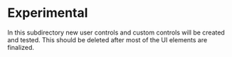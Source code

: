 ﻿# Experimental

In this subdirectory new user controls and custom controls will be created and tested. This should be deleted after most of the UI elements are finalized.